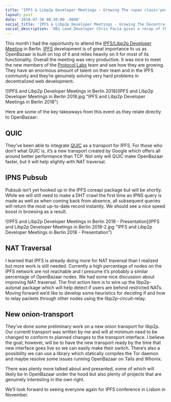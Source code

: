 ```yaml
---
title: "IPFS & Libp2p Developer Meetings - Growing The <span class='post-title-extra'>Decentralized Tech</span> That Helps OpenBazaar Work"
layout: post
date: '2018-07-30 08:30:00 -0600'
social_title: 'IPFS & Libp2p Developer Meetings - Growing The Decentralized Tech That Helps OpenBazaar Work'
social_description: 'OB1 Lead Developer Chris Pacia gives a recap of the IPFS & Libp2p Developer Meetings in Berlin.'
---
```


This month I had the opportunity to attend the [IPFS/Libp2p Developer Meeting](https://github.com/ipfs/conf) in Berlin. [IPFS](https://ipfs.io/) development is of great importance to us as OpenBazaar is built on top of it and relies heavily on it for most of its functionality. Overall the meeting was very productive. It was nice to meet the new members of the [Protocol Labs](https://protocol.ai/) team and see how they are growing. They have an enormous amount of talent on their team and in the IPFS community and they’re genuinely solving very hard problems in decentralized web development. 

![IPFS and Libp2p Developer Meetings in Berlin 2018](IPFS and Libp2p Developer Meetings in Berlin 2018.jpg "IPFS and Libp2p Developer Meetings in Berlin 2018")


Here are some of the key takeaways from this event as they relate directly to OpenBazaar:

## QUIC

They’ve been able to integrate [QUIC](https://www.chromium.org/quic) as a transport for IPFS. For those who don’t what QUIC is, it’s a new transport created by Google which offers all around better performance than TCP. Not only will QUIC make OpenBazaar faster, but it will help slightly with NAT traversal. 

## IPNS Pubsub

Pubsub isn’t yet hooked up in the IPFS coreapi package but will be shortly. While we will still need to make a DHT crawl the first time an IPNS query is made as well as when coming back from absence, all subsequent queries will return the most up-to-date record instantly. We should see a nice speed boost in browsing as a result. 

![IPFS and Libp2p Developer Meetings in Berlin 2018 - Presentation](IPFS and Libp2p Developer Meetings in Berlin 2018-2.jpg "IPFS and Libp2p Developer Meetings in Berlin 2018 - Presentation")


## NAT Traversal

I learned that IPFS is already doing more for NAT traversal than I realized but more work is still needed. Currently a high percentage of nodes on the IPFS network are not reachable and I presume it’s probably a similar percentage of OpenBazaar nodes. We had some nice discussion about improving NAT traversal. The first action item is to wire up the libp2p-autonat package which will help detect if users are behind restricted NATs. Moving forward we’d like to develop some heuristics for deciding if and how to relay packets through other nodes using the libp2p-circuit-relay.

## New onion-transport

They’ve done some preliminary work on a new onion transport for libp2p. Our currentl transport was written by me and will at minimum need to be changed to conform to planned changes to the transport interface. I believe the goal, however, will be to have the new transport ready by the time that new interface goes live so we can easily make their switch. There’s also a possibility we can use a library which statically compiles the Tor daemon and maybe resolve some issues running OpenBazaar on Tails and Whonix. 

There was plenty more talked about and presented, some of which will likely be in OpenBazaar under the hood but also plenty of projects that are genuinely interesting in the own right. 

We’ll look forward to seeing everyone again for IPFS conference in Lisbon in November. 
